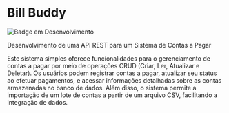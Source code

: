 # Bill Buddy

![Badge em Desenvolvimento](http://img.shields.io/static/v1?label=STATUS&message=EM%20DESENVOLVIMENTO&color=GREEN&style=for-the-badge)

Desenvolvimento de uma API REST para um Sistema de Contas a Pagar

Este sistema simples oferece funcionalidades para o gerenciamento de contas a pagar por meio de operações CRUD (Criar, Ler, Atualizar e Deletar). Os usuários podem registrar contas a pagar, atualizar seu status ao efetuar pagamentos, e acessar informações detalhadas sobre as contas armazenadas no banco de dados. Além disso, o sistema permite a importação de um lote de contas a partir de um arquivo CSV, facilitando a integração de dados.